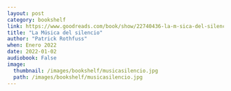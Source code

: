 ```yaml
---
layout: post
category: bookshelf
link: https://www.goodreads.com/book/show/22740436-la-m-sica-del-silencio
title: "La Música del silencio"
author: "Patrick Rothfuss"
when: Enero 2022
date: 2022-01-02
audiobook: False
image:
  thumbnail: /images/bookshelf/musicasilencio.jpg
  path: /images/bookshelf/musicasilencio.jpg
---
```

